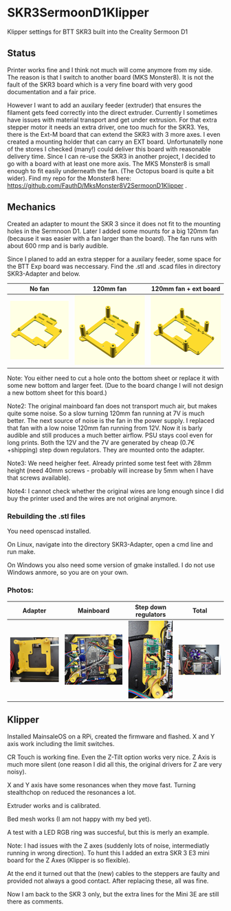 # SKR3SermoonD1Klipper
Klipper settings for BTT SKR3 built into the Creality Sermoon D1

## Status
Printer works fine and I think not much will come anymore from my side.
The reason is that I switch to another board (MKS Monster8). It is not the fault of the SKR3 board which is a very fine board with very good documentation and a fair price.

However I want to add an auxilary feeder (extruder) that ensures the filament gets feed correctly into the direct extruder. Currently I sometimes have issues with material transport and get under extrusion. For that extra stepper motor it needs an extra driver, one too much for the SKR3. Yes, there is the Ext-M board that can extend the SKR3 with 3 more axes. I even created a mounting holder that can carry an EXT board. Unfortunatelly none of the stores I checked (many!) could deliver this board with reasonable delivery time. Since I can re-use the SKR3 in another project, I decided to go with a board with at least one more axis. The MKS Monster8 is small enough to fit easily underneath the fan. (The Octopus board is quite a bit wider).
Find my repo for the Monster8 here: https://github.com/FauthD/MksMonster8V2SermoonD1Klipper .

## Mechanics
Created an adapter to mount the SKR 3 since it does not fit to the mounting holes in the Sermnoon D1. Later I added some mounts for a big 120mm fan (because it was easier with a fan larger than the board). The fan runs with about 600 rmp and is barly audible.

Since I planed to add an extra stepper for a auxilary feeder, some space for the BTT Exp board was neccessary. Find the .stl and .scad files in directory SKR3-Adapter and below.

| No fan | 120mm fan | 120mm fan + ext board |
| :----: | :----: | :----: |
| <img src="SKR3-Adapter/PNG/SKR3-Adapter.png"> | <img src="SKR3-Adapter/PNG/SKR3-Adapter-withFan.png"> | <img src="SKR3-Adapter/PNG/SKR3-Adapter-withFan-withExpBoard.png">

Note: You either need to cut a hole onto the bottom sheet or replace it with some new bottom and larger feet. (Due to the board change I will not design a new bottom sheet for this board.)

Note2: The original mainboard fan does not transport much air, but makes quite some noise. So a slow turning 120mm fan running at 7V is much better.
The next source of noise is the fan in the power supply. I replaced that fan with a low noise 120mm fan running from 12V. Now it is barly audible and still produces a much better airflow. PSU stays cool even for long prints.
Both the 12V and the 7V are generated by cheap (0.7€+shipping) step down regulators. They are mounted onto the adapter.

Note3: We need heigher feet. Already printed some test feet with 28mm height (need 40mm screws - probably will increase by 5mm when I have that screws available).

Note4: I cannot check whether the original wires are long enough since I did buy the printer used and the wires are not original anymore.

### Rebuilding the .stl files
You need openscad installed.

On Linux, navigate into the directory SKR3-Adapter, open a cmd line and run make.

On Windows you also need some version of gmake installed. I do not use Windows anmore, so you are on your own.

### Photos:

| Adapter | Mainboard | Step down regulators | Total |
| :----: | :----: | :----: | :----: |
| <img src="SKR3-Adapter/Pictures/BoardAdapter.jpg"> | <img src="SKR3-Adapter/Pictures/Mainboard.jpg"> | <img src="SKR3-Adapter/Pictures/StepDown.jpg"> | <img src="SKR3-Adapter/Pictures/complete.jpg"> |

## Klipper
Installed MainsaleOS on a RPi, created the firmware and flashed.
X and Y axis work including the limit switches.

CR Touch is working fine.
Even the Z-Tilt option works very nice.
Z Axis is much more silent (one reason I did all this, the original drivers for Z are very noisy).

X and Y axis have some resonances when they move fast. Turning stealthchop on reduced the resonances a lot.

Extruder works and is calibrated.

Bed mesh works (I am not happy with my bed yet).

A test with a LED RGB ring was succesful, but this is merly an example.

Note: I had issues with the Z axes (suddenly lots of noise, intermediatly running in wrong direction). To hunt this I added an extra SKR 3 E3 mini board for the Z Axes (Klipper is so flexible).

At the end it turned out that the (new) cables to the steppers are faulty and provided not always a good contact. After replacing these, all was fine.

Now I am back to the SKR 3 only, but the extra lines for the Mini 3E are still there as comments.

